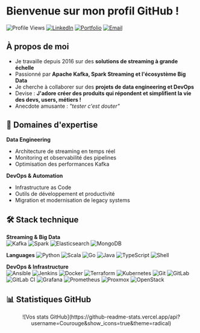 # Bienvenue sur mon profil GitHub !

![Profile Views](https://komarev.com/ghpvc/?username=Courouge&color=brightgreen&style=for-the-badge)
[![LinkedIn](https://img.shields.io/badge/-LinkedIn-0A66C2?style=for-the-badge&logo=linkedin&logoColor=white)](https://linkedin.com/in/floriancourouge)
[![Portfolio](https://img.shields.io/badge/-Website-000000?style=for-the-badge&logo=vercel&logoColor=white)](https://floriancourouge.com)
[![Email](https://img.shields.io/badge/-Email-D14836?style=for-the-badge&logo=gmail&logoColor=white)](mailto:florian.courouge@outlook.fr)

## À propos de moi 
- Je travaille depuis 2016 sur des **solutions de streaming à grande échelle**
- Passionné par **Apache Kafka, Spark Streaming et l'écosystème Big Data**
- Je cherche à collaborer sur des **projets de data engineering et DevOps**
- Devise : **J'adore créer des produits qui répondent et simplifient la vie des devs, users, métiers !**
- Anecdote amusante : *"tester c'est douter"*

## 🎯 Domaines d'expertise

**Data Engineering**
- Architecture de streaming en temps réel
- Monitoring et observabilité des pipelines
- Optimisation des performances Kafka

**DevOps & Automation**
- Infrastructure as Code
- Outils de développement et productivité
- Migration et modernisation de legacy systems

## 🛠️ Stack technique

**Streaming & Big Data**  
![Kafka](https://img.shields.io/badge/-Apache%20Kafka-231F20?style=for-the-badge&logo=apache-kafka&logoColor=white)
![Spark](https://img.shields.io/badge/-Apache%20Spark-E25A1C?style=for-the-badge&logo=apache-spark&logoColor=white)
![Elasticsearch](https://img.shields.io/badge/-Elasticsearch-005571?style=for-the-badge&logo=elasticsearch&logoColor=white)
![MongoDB](https://img.shields.io/badge/-MongoDB-47A248?style=for-the-badge&logo=mongodb&logoColor=white)

**Languages**
![Python](https://img.shields.io/badge/-Python-3776AB?style=for-the-badge&logo=python&logoColor=white)
![Scala](https://img.shields.io/badge/-Scala-DC322F?style=for-the-badge&logo=scala&logoColor=white)
![Go](https://img.shields.io/badge/-Go-00ADD8?style=for-the-badge&logo=go&logoColor=white)
![Java](https://img.shields.io/badge/-Java-007396?style=for-the-badge&logo=java&logoColor=white)
![TypeScript](https://img.shields.io/badge/-TypeScript-3178C6?style=for-the-badge&logo=typescript&logoColor=white)
![Shell](https://img.shields.io/badge/-Shell_Script-121011?style=for-the-badge&logo=gnu-bash&logoColor=white)

**DevOps & Infrastructure**  
![Ansible](https://img.shields.io/badge/-Ansible-EE0000?style=for-the-badge&logo=ansible&logoColor=white)
![Jenkins](https://img.shields.io/badge/-Jenkins-D33833?style=for-the-badge&logo=jenkins&logoColor=white)
![Docker](https://img.shields.io/badge/-Docker-2496ED?style=for-the-badge&logo=docker&logoColor=white)
![Terraform](https://img.shields.io/badge/-Terraform-623CE4?style=for-the-badge&logo=terraform&logoColor=white)
![Kubernetes](https://img.shields.io/badge/-Kubernetes-326CE5?style=for-the-badge&logo=kubernetes&logoColor=white)
![Git](https://img.shields.io/badge/-Git-F05032?style=for-the-badge&logo=git&logoColor=white)
![GitLab](https://img.shields.io/badge/-GitLab-FC6D26?style=for-the-badge&logo=gitlab&logoColor=white)
![GitLab CI](https://img.shields.io/badge/-GitLab_CI-FC6D26?style=for-the-badge&logo=gitlab&logoColor=white)
![Grafana](https://img.shields.io/badge/-Grafana-F46800?style=for-the-badge&logo=grafana&logoColor=white)
![Prometheus](https://img.shields.io/badge/-Prometheus-E6522C?style=for-the-badge&logo=prometheus&logoColor=white)
![Proxmox](https://img.shields.io/badge/-Proxmox-E57000?style=for-the-badge&logo=proxmox&logoColor=white)
![OpenStack](https://img.shields.io/badge/-OpenStack-ED1944?style=for-the-badge&logo=openstack&logoColor=white)

## 📊 Statistiques GitHub

<div align="center">
![Vos stats GitHub](https://github-readme-stats.vercel.app/api?username=Courouge&show_icons=true&theme=radical)
</div>
